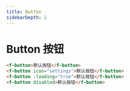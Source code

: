 ```yaml
---
title: Button
sidebarDepth: 2
---
```


# Button 按钮

<ClientOnly>

<button-demos></button-demos>
<button-group-demos></button-group-demos>

</ClientOnly>

```html
<f-button>默认按钮</f-button>
<f-button icon="settings">默认按钮</f-button>
<f-button :loading="true">默认按钮</f-button>
<f-button disabled>默认按钮</f-button>
```
